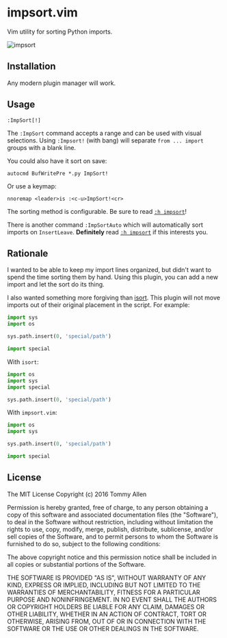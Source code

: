 # impsort.vim

Vim utility for sorting Python imports.

![impsort](https://cloud.githubusercontent.com/assets/111942/16103355/d349f94c-3345-11e6-8077-07c8f4ced343.gif)

## Installation

Any modern plugin manager will work.

## Usage

```vim
:ImpSort[!]
```

The `:ImpSort` command accepts a range and can be used with visual selections.
Using `:Impsort!` (with bang) will separate `from ... import` groups with a
blank line.

You could also have it sort on save:

```vim
autocmd BufWritePre *.py ImpSort!
```

Or use a keymap:

```vim
nnoremap <leader>is :<c-u>ImpSort!<cr>
```

The sorting method is configurable.  Be sure to read [`:h impsort`](doc/impsort.txt)!

There is another command `:ImpSortAuto` which will automatically sort imports
on `InsertLeave`.  **Definitely** read [`:h impsort`](doc/impsort.txt) if this
interests you.

## Rationale

I wanted to be able to keep my import lines organized, but didn't want to spend
the time sorting them by hand.  Using this plugin, you can add a new import and
let the sort do its thing.

I also wanted something more forgiving than [isort][].  This plugin will not
move imports out of their original placement in the script.  For example:

```python
import sys
import os

sys.path.insert(0, 'special/path')

import special
```

With `isort`:

```python
import os
import sys
import special

sys.path.insert(0, 'special/path')
```

With `impsort.vim`:

```python
import os
import sys

sys.path.insert(0, 'special/path')

import special
```

## License

The MIT License
Copyright (c) 2016 Tommy Allen

Permission is hereby granted, free of charge, to any person obtaining a copy of
this software and associated documentation files (the "Software"), to deal in
the Software without restriction, including without limitation the rights to
use, copy, modify, merge, publish, distribute, sublicense, and/or sell copies
of the Software, and to permit persons to whom the Software is furnished to do
so, subject to the following conditions:

The above copyright notice and this permission notice shall be included in all
copies or substantial portions of the Software.

THE SOFTWARE IS PROVIDED "AS IS", WITHOUT WARRANTY OF ANY KIND, EXPRESS OR
IMPLIED, INCLUDING BUT NOT LIMITED TO THE WARRANTIES OF MERCHANTABILITY,
FITNESS FOR A PARTICULAR PURPOSE AND NONINFRINGEMENT. IN NO EVENT SHALL THE
AUTHORS OR COPYRIGHT HOLDERS BE LIABLE FOR ANY CLAIM, DAMAGES OR OTHER
LIABILITY, WHETHER IN AN ACTION OF CONTRACT, TORT OR OTHERWISE, ARISING FROM,
OUT OF OR IN CONNECTION WITH THE SOFTWARE OR THE USE OR OTHER DEALINGS IN THE
SOFTWARE.

[isort]: https://github.com/timothycrosley/isort/
